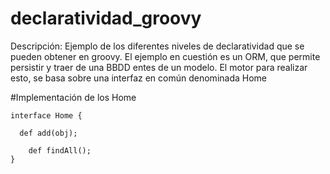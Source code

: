 declaratividad_groovy
=====================

Descripción: Ejemplo de los diferentes niveles de declaratividad que se pueden obtener en groovy. El ejemplo 
en cuestión es un ORM, que permite persistir y traer de una BBDD entes de un modelo. El motor para realizar 
esto, se basa sobre una interfaz en común denominada Home


#Implementación de los Home

```
interface Home {

  def add(obj);

	def findAll();
}
```
